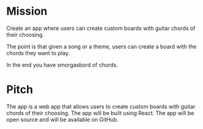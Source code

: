 # Mission

Create an app where users can create custom boards with guitar chords of their choosing.

The point is that given a song or a theme, users can create a board with the chords they want to play.

In the end you have smorgasbord of chords.

# Pitch
The app is a web app that allows users to create custom boards with guitar chords of their choosing. 
The app will be built using React. The app will be open source and will be available on GitHub.
